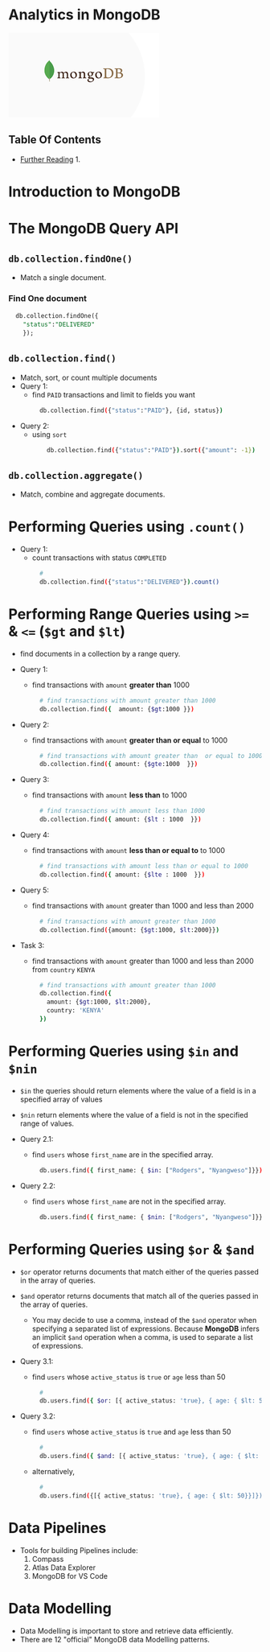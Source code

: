 # Analytics in MongoDB

![](images/mongodb-image.png)

## Table Of Contents

- [Further Reading]()
  1.

# Introduction to MongoDB

# The MongoDB Query API

## `db.collection.findOne()`

- Match a single document.

### Find One document

```sql
  db.collection.findOne({
    "status":"DELIVERED"
    });
```

## `db.collection.find()`

- Match, sort, or count multiple documents
- Query 1:
  - find `PAID` transactions and limit to fields you want
    ```sh
      db.collection.find({"status":"PAID"}, {id, status})
    ```
- Query 2:
  - using `sort`
    ```sh
        db.collection.find({"status":"PAID"}).sort({"amount": -1})
    ```

## `db.collection.aggregate()`

- Match, combine and aggregate documents.

# Performing Queries using `.count()`

- Query 1:
  - count transactions with status `COMPLETED`
    ```sh
      #
      db.collection.find({"status":"DELIVERED"}).count()
    ```

# Performing Range Queries using `>=` & `<=` (`$gt` and `$lt`)

- find documents in a collection by a range query.

- Query 1:
  - find transactions with `amount` **greater than** 1000
    ```sh
      # find transactions with amount greater than 1000
      db.collection.find({  amount: {$gt:1000 }})
    ```
- Query 2:
  - find transactions with `amount` **greater than or equal** to 1000
    ```sh
      # find transactions with amount greater than  or equal to 1000
      db.collection.find({ amount: {$gte:1000  }})
    ```
- Query 3:
  - find transactions with `amount` **less than** to 1000
    ```sh
      # find transactions with amount less than 1000
      db.collection.find({ amount: {$lt : 1000  }})
    ```
- Query 4:
  - find transactions with `amount` **less than or equal to** to 1000
    ```sh
      # find transactions with amount less than or equal to 1000
      db.collection.find({ amount: {$lte : 1000  }})
    ```
- Query 5:
  - find transactions with `amount` greater than 1000 and less than 2000
    ```sh
      # find transactions with amount greater than 1000
      db.collection.find({amount: {$gt:1000, $lt:2000}})
    ```
- Task 3:
  - find transactions with `amount` greater than 1000 and less than 2000 from `country` `KENYA`
    ```sh
      # find transactions with amount greater than 1000
      db.collection.find({
        amount: {$gt:1000, $lt:2000},
        country: 'KENYA'
      })
    ```

# Performing Queries using `$in` and `$nin`

- `$in` the queries should return elements where the value of a field is in a specified array of values
- `$nin` return elements where the value of a field is not in the specified range of values.

- Query 2.1:

  - find `users` whose `first_name` are in the specified array.
    ```sh
      db.users.find({ first_name: { $in: ["Rodgers", "Nyangweso"]}})
    ```

- Query 2.2:
  - find `users` whose `first_name` are not in the specified array.
    ```sh
      db.users.find({ first_name: { $nin: ["Rodgers", "Nyangweso"]}})
    ```

# Performing Queries using `$or` & `$and`

- `$or` operator returns documents that match either of the queries passed in the array of queries.
- `$and` operator returns documents that match all of the queries passed in the array of queries.
  - You may decide to use a comma, instead of the `$and` operator when specifying a separated list of expressions. Because **MongoDB** infers an implicit `$and` operation when a comma, is used to separate a list of expressions.
- Query 3.1:

  - find `users` whose `active_status` is `true` or `age` less than 50
    ```sh
      #
      db.users.find({ $or: [{ active_status: 'true}, { age: { $lt: 50}}]})
    ```

- Query 3.2:
  - find `users` whose `active_status` is `true` and `age` less than 50
    ```sh
      #
      db.users.find({ $and: [{ active_status: 'true}, { age: { $lt: 50}}]})
    ```
  - alternatively,
    ```sh
      #
      db.users.find({[{ active_status: 'true}, { age: { $lt: 50}}]})
    ```

# Data Pipelines

- Tools for building Pipelines include:
  1. Compass
  2. Atlas Data Explorer
  3. MongoDB for VS Code

# Data Modelling

- Data Modelling is important to store and retrieve data efficiently.
- There are 12 "official" MongoDB data Modelling patterns.

